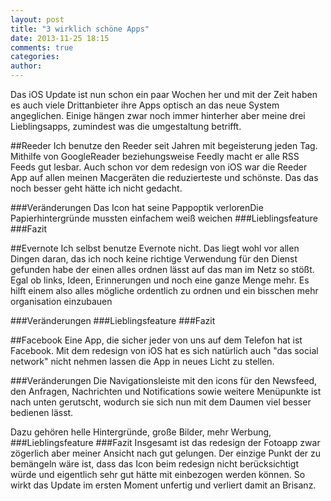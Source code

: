 ```yaml
---
layout: post
title: "3 wirklich schöne Apps"
date: 2013-11-25 18:15
comments: true
categories: 
author: 
---
```


Das iOS Update ist nun schon ein paar Wochen her und mit der Zeit haben es auch viele Drittanbieter ihre Apps optisch an das neue System angeglichen. Einige hängen zwar noch immer hinterher aber meine drei Lieblingsapps, zumindest was die umgestaltung betrifft.

<!--more-->

##Reeder
Ich benutze den Reeder seit Jahren mit begeisterung jeden Tag. Mithilfe von GoogleReader beziehungsweise Feedly macht er alle RSS Feeds gut lesbar. Auch schon vor dem redesign von iOS war die Reeder App auf allen meinen Macgeräten die reduzierteste und schönste. Das das noch besser geht hätte ich nicht gedacht.

###Veränderungen
Das Icon hat seine Pappoptik verlorenDie Papierhintergründe mussten einfachem weiß weichen
###Lieblingsfeature
###Fazit

##Evernote
Ich selbst benutze Evernote nicht. Das liegt wohl vor allen Dingen daran, das ich noch keine richtige Verwendung für den Dienst gefunden habe der einen alles ordnen lässt auf das man im Netz so stößt. Egal ob links, Ideen, Erinnerungen und noch eine ganze Menge mehr. Es hilft einem also alles mögliche ordentlich zu ordnen und ein bisschen mehr organisation einzubauen

###Veränderungen
###Lieblingsfeature
###Fazit

##Facebook
Eine App, die sicher jeder von uns auf dem Telefon hat ist Facebook. Mit dem redesign von iOS hat es sich natürlich auch "das social network" nicht nehmen lassen die App in neues Licht zu stellen.

###Veränderungen
Die Navigationsleiste mit den icons für den Newsfeed, den Anfragen, Nachrichten und Notifications sowie weitere Menüpunkte ist nach unten gerutscht, wodurch sie sich nun mit dem Daumen viel besser bedienen lässt. 

Dazu gehören helle Hintergründe, große Bilder, mehr Werbung, 
###Lieblingsfeature
###Fazit
Insgesamt ist das redesign der Fotoapp zwar zögerlich aber meiner Ansicht nach gut gelungen. Der einzige Punkt der zu bemängeln wäre ist, dass das Icon beim redesign nicht berücksichtigt würde und eigentlich sehr gut hätte mit einbezogen werden können. So wirkt das Update im ersten Moment unfertig und verliert damit an Brisanz.